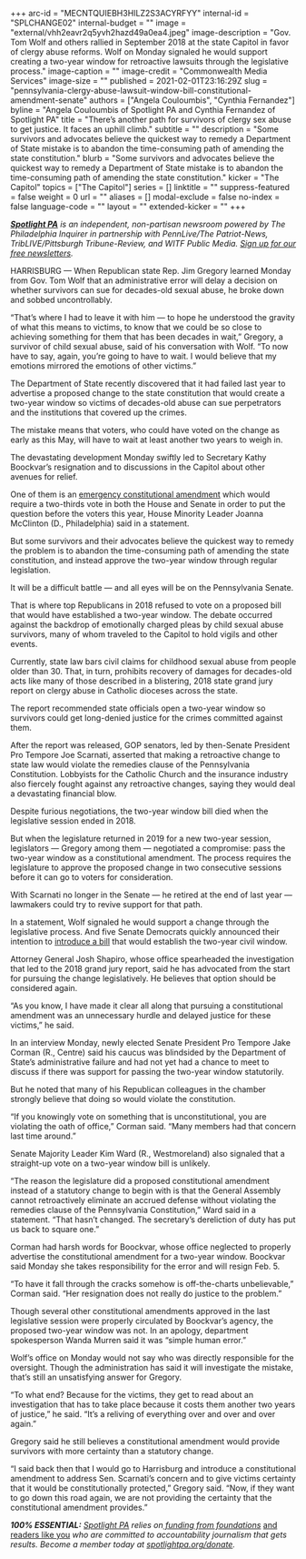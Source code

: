 +++
arc-id = "MECNTQUIEBH3HILZ2S3ACYRFYY"
internal-id = "SPLCHANGE02"
internal-budget = ""
image = "external/vhh2eavr2q5yvh2hazd49a0ea4.jpeg"
image-description = "Gov. Tom Wolf and others rallied in September 2018 at the state Capitol in favor of clergy abuse reforms. Wolf on Monday signaled he would support creating a two-year window for retroactive lawsuits through the legislative process."
image-caption = ""
image-credit = "Commonwealth Media Services"
image-size = ""
published = 2021-02-01T23:16:29Z
slug = "pennsylvania-clergy-abuse-lawsuit-window-bill-constitutional-amendment-senate"
authors = ["Angela Couloumbis", "Cynthia Fernandez"]
byline = "Angela Couloumbis of Spotlight PA and Cynthia Fernandez of Spotlight PA"
title = "There’s another path for survivors of clergy sex abuse to get justice. It faces an uphill climb."
subtitle = ""
description = "Some survivors and advocates believe the quickest way to remedy a Department of State mistake is to abandon the time-consuming path of amending the state constitution."
blurb = "Some survivors and advocates believe the quickest way to remedy a Department of State mistake is to abandon the time-consuming path of amending the state constitution."
kicker = "The Capitol"
topics = ["The Capitol"]
series = []
linktitle = ""
suppress-featured = false
weight = 0
url = ""
aliases = []
modal-exclude = false
no-index = false
language-code = ""
layout = ""
extended-kicker = ""
+++

<a href="https://www.spotlightpa.org/"><i><b>Spotlight PA</b></i></a><i> is an independent, non-partisan newsroom powered by The Philadelphia Inquirer in partnership with PennLive/The Patriot-News, TribLIVE/Pittsburgh Tribune-Review, and WITF Public Media. </i><a href="https://www.spotlightpa.org/newsletters"><i>Sign up for our free newsletters</i></a><i>.</i>

HARRISBURG — When Republican state Rep. Jim Gregory learned Monday from Gov. Tom Wolf that an administrative error will delay a decision on whether survivors can sue for decades-old sexual abuse, he broke down and sobbed uncontrollably.

“That’s where I had to leave it with him — to hope he understood the gravity of what this means to victims, to know that we could be so close to achieving something for them that has been decades in wait,” Gregory, a survivor of child sexual abuse, said of his conversation with Wolf. “To now have to say, again, you’re going to have to wait. I would believe that my emotions mirrored the emotions of other victims.”

The Department of State recently discovered that it had failed last year to advertise a proposed change to the state constitution that would create a two-year window so victims of decades-old abuse can sue perpetrators and the institutions that covered up the crimes.

The mistake means that voters, who could have voted on the change as early as this May, will have to wait at least another two years to weigh in.

The devastating development Monday swiftly led to Secretary Kathy Boockvar’s resignation and to discussions in the Capitol about other avenues for relief.

One of them is an <a href="https://www.legis.state.pa.us/cfdocs/legis/LI/consCheck.cfm?txtType=HTM&ttl=00&div=0&chpt=11">emergency constitutional amendment</a> which would require a two-thirds vote in both the House and Senate in order to put the question before the voters this year, House Minority Leader Joanna McClinton (D., Philadelphia) said in a statement.

<script src="https://www.spotlightpa.org/embed.js" async></script><div data-spl-embed-version="1" data-spl-src="https://www.spotlightpa.org/embeds/newsletter/"></div>

But some survivors and their advocates believe the quickest way to remedy the problem is to abandon the time-consuming path of amending the state constitution, and instead approve the two-year window through regular legislation.

It will be a difficult battle — and all eyes will be on the Pennsylvania Senate.

That is where top Republicans in 2018 refused to vote on a proposed bill that would have established a two-year window. The debate occurred against the backdrop of emotionally charged pleas by child sexual abuse survivors, many of whom traveled to the Capitol to hold vigils and other events.

Currently, state law bars civil claims for childhood sexual abuse from people older than 30. That, in turn, prohibits recovery of damages for decades-old acts like many of those described in a blistering, 2018 state grand jury report on clergy abuse in Catholic dioceses across the state.

The report recommended state officials open a two-year window so survivors could get long-denied justice for the crimes committed against them.

After the report was released, GOP senators, led by then-Senate President Pro Tempore Joe Scarnati, asserted that making a retroactive change to state law would violate the remedies clause of the Pennsylvania Constitution. Lobbyists for the Catholic Church and the insurance industry also fiercely fought against any retroactive changes, saying they would deal a devastating financial blow.

Despite furious negotiations, the two-year window bill died when the legislative session ended in 2018.

But when the legislature returned in 2019 for a new two-year session, legislators — Gregory among them — negotiated a compromise: pass the two-year window as a constitutional amendment. The process requires the legislature to approve the proposed change in two consecutive sessions before it can go to voters for consideration.

With Scarnati no longer in the Senate — he retired at the end of last year — lawmakers could try to revive support for that path.

In a statement, Wolf signaled he would support a change through the legislative process. And five Senate Democrats quickly announced their intention to <a href="https://www.legis.state.pa.us/cfdocs/Legis/CSM/showMemoPublic.cfm?chamber=S&SPick=20210&cosponId=34510">introduce a bill</a> that would establish the two-year civil window.

Attorney General Josh Shapiro, whose office spearheaded the investigation that led to the 2018 grand jury report, said he has advocated from the start for pursuing the change legislatively. He believes that option should be considered again.

“As you know, I have made it clear all along that pursuing a constitutional amendment was an unnecessary hurdle and delayed justice for these victims,” he said.

In an interview Monday, newly elected Senate President Pro Tempore Jake Corman (R., Centre) said his caucus was blindsided by the Department of State’s administrative failure and had not yet had a chance to meet to discuss if there was support for passing the two-year window statutorily.

But he noted that many of his Republican colleagues in the chamber strongly believe that doing so would violate the constitution.

“If you knowingly vote on something that is unconstitutional, you are violating the oath of office,” Corman said. “Many members had that concern last time around.”

Senate Majority Leader Kim Ward (R., Westmoreland) also signaled that a straight-up vote on a two-year window bill is unlikely.

“The reason the legislature did a proposed constitutional amendment instead of a statutory change to begin with is that the General Assembly cannot retroactively eliminate an accrued defense without violating the remedies clause of the Pennsylvania Constitution,” Ward said in a statement. “That hasn’t changed. The secretary’s dereliction of duty has put us back to square one.”

Corman had harsh words for Boockvar, whose office neglected to properly advertise the constitutional amendment for a two-year window. Boockvar said Monday she takes responsibility for the error and will resign Feb. 5.

“To have it fall through the cracks somehow is off-the-charts unbelievable,” Corman said. “Her resignation does not really do justice to the problem.”

<script src="https://www.spotlightpa.org/embed.js" async></script><div data-spl-embed-version="1" data-spl-src="https://www.spotlightpa.org/embeds/donate/?teaser_text=Spotlight%20PA%20provides%20essential%2C%20public-service%20journalism%20thanks%20to%20readers%20like%20you.%20Help%20us%20continue%20that%20work."></div>

Though several other constitutional amendments approved in the last legislative session were properly circulated by Boockvar’s agency, the proposed two-year window was not. In an apology, department spokesperson Wanda Murren said it was “simple human error.”

Wolf’s office on Monday would not say who was directly responsible for the oversight. Though the administration has said it will investigate the mistake, that’s still an unsatisfying answer for Gregory.

“To what end? Because for the victims, they get to read about an investigation that has to take place because it costs them another two years of justice,” he said. “It’s a reliving of everything over and over and over again.”

Gregory said he still believes a constitutional amendment would provide survivors with more certainty than a statutory change.

“I said back then that I would go to Harrisburg and introduce a constitutional amendment to address Sen. Scarnati’s concern and to give victims certainty that it would be constitutionally protected,” Gregory said. “Now, if they want to go down this road again, we are not providing the certainty that the constitutional amendment provides.”

<i><b>100% ESSENTIAL:</b></i><i> </i><a href="https://www.spotlightpa.org/"><i>Spotlight PA</i></a><i> relies on</i><a href="https://www.spotlightpa.org/support"><i> funding from foundations</i></a><i> </i><a href="https://www.spotlightpa.org/support">and readers like you</a><i> who are committed to accountability journalism that gets results. Become a member today at </i><a href="/donate?campaign=701Dn000000YgovIAC"><i>spotlightpa.org/donate</i></a><i>.</i>
